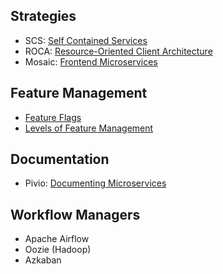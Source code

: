 ## Strategies

- SCS: [Self Contained Services](http://scs-architecture.org/)
- ROCA: [Resource-Oriented Client Architecture](http://roca-style.org/)
- Mosaic: [Frontend Microservices](https://www.mosaic9.org/)

## Feature Management
 
- [Feature Flags](http://swreflections.blogspot.de/2014/08/feature-toggles-are-one-of-worst-kinds.html)
- [Levels of Feature Management](https://thenewstack.io/level-feature-management-right-team/?utm_content=buffer1b569&utm_medium=social&utm_source=twitter.com&utm_campaign=buffer)

## Documentation

- Pivio: [Documenting Microservices](http://pivio.io/)

## Workflow Managers

- Apache Airflow
- Oozie (Hadoop)
- Azkaban

